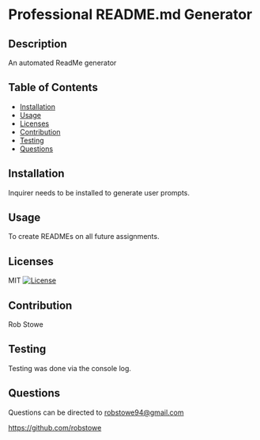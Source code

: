 
# Professional README.md Generator

## Description
An automated ReadMe generator

## Table of Contents
- [Installation](#installation)
- [Usage](#usage)
- [Licenses](#licenses)
- [Contribution](#contribution)
- [Testing](#testing)
- [Questions](#questions)

## Installation
Inquirer needs to be installed to generate user prompts.

## Usage
To create READMEs on all future assignments.

## Licenses
MIT
[![License](https://img.shields.io/badge/License-MIT-green.svg)](https://opensource.org/licenses/MIT)

## Contribution
Rob Stowe

## Testing
Testing was done via the console log.

## Questions
Questions can be directed to robstowe94@gmail.com

https://github.com/robstowe

